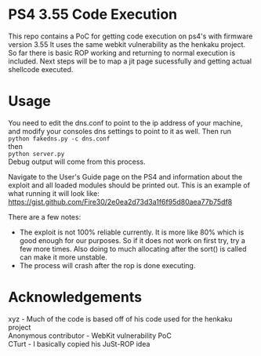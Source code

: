 PS4 3.55 Code Execution
==============
This repo contains a PoC for getting code execution on ps4's with firmware version 3.55 It uses the same webkit vulnerability as the henkaku project. So far there is basic ROP working and returning to normal execution is included. Next steps will be to map a jit page sucessfully and getting actual shellcode executed.

Usage
==============
You need to edit the dns.conf to point to the ip address of your machine, and modify your consoles dns settings to point to it as well. Then run  
`python fakedns.py -c dns.conf`  
then  
`python server.py`  
Debug output will come from this process.  

Navigate to the User's Guide page on the PS4 and information about the exploit and all loaded modules should be printed out. This is an example of what running it will look like:
https://gist.github.com/Fire30/2e0ea2d73d3a1f6f95d80aea77b75df8

There are a few notes:
* The exploit is not 100% reliable currently. It is more like 80% which is good enough for our purposes. So if it does not work on first try, try a few more times. Also doing to much allocating after the sort() is called can make it more unstable.
* The process will crash after the rop is done executing.

Acknowledgements
================
xyz - Much of the code is based off of his code used for the henkaku project  
Anonymous contributor - WebKit vulnerability PoC  
CTurt - I basically copied his JuSt-ROP idea

